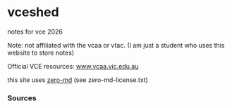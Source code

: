 # vceshed
notes for vce 2026

Note: not affiliated with the vcaa or vtac. (I am just a student who uses this website to store notes)

Official VCE resources: www.vcaa.vic.edu.au

this site uses [zero-md](https://github.com/zerodevx/zero-md/) (see zero-md-license.txt)

### Sources
